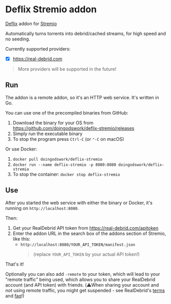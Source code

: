 Deflix Stremio addon
====================

[Deflix](https://deflix.tv) addon for [Stremio](https://stremio.com)

Automatically turns torrents into debrid/cached streams, for high speed and no seeding.

Currently supported providers:

- [x] <https://real-debrid.com>

> More providers will be supported in the future!

Run
---

The addon is a remote addon, so it's an HTTP web service. It's written in Go.

You can use one of the precompiled binaries from GitHub:

1. Download the binary for your OS from <https://github.com/doingodswork/deflix-stremio/releases>
2. Simply run the executable binary
3. To stop the program press `Ctrl-C` (or `⌃-C` on macOS)

Or use Docker:

1. `docker pull doingodswork/deflix-stremio`
2. `docker run --name deflix-stremio -p 8080:8080 doingodswork/deflix-stremio`
3. To stop the container: `docker stop deflix-stremio`

Use
---

After you started the web service with either the binary or Docker, it's running on `http://localhost:8080`.

Then:

1. Get your RealDebrid API token from <https://real-debrid.com/apitoken>
2. Enter the addon URL in the search box of the addons section of Stremio, like this:
   - `http://localhost:8080/YOUR_API_TOKEN/manifest.json`  
     > (replace `YOUR_API_TOKEN` by your actual API token!)

That's it!

Optionally you can also add `-remote` to your token, which will lead to your "remote traffic" being used, which allows you to share your RealDebrid account (and API token) with friends. (⚠️When sharing your account and *not* using remote traffic, you might get suspended - see RealDebrid's [terms](https://real-debrid.com/terms) and [faq](https://real-debrid.com/faq)!)
